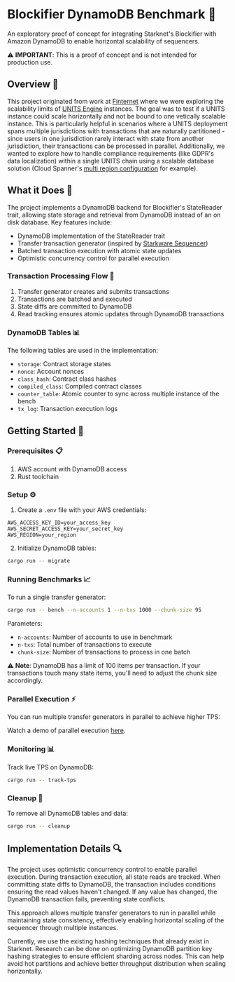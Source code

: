 # Blockifier DynamoDB Benchmark 🚀

An exploratory proof of concept for integrating Starknet's Blockifier with Amazon DynamoDB to enable horizontal scalability of sequencers.

⚠️ **IMPORTANT**: This is a proof of concept and is not intended for production use.

## Overview 🌟

This project originated from work at [Finternet](https://finternetlab.io/) where we were exploring the scalability limits of [UNITS Engine](https://github.com/karnotxyz/units_engine) instances. The goal was to test if a UNITS instance could scale horizontally and not be bound to one vetically scalable instance. This is particularly helpful in scenarios where a UNITS deployment spans multiple jurisdictions with transactions that are naturally partitioned - since users in one jurisdiction rarely interact with state from another jurisdiction, their transactions can be processed in parallel. Additionally, we wanted to explore how to handle compliance requirements (like GDPR's data localization) within a single UNITS chain using a scalable database solution (Cloud Spanner's [multi region configuration](https://cloud.google.com/spanner/docs/instance-configurations#regional-configurations) for example).

## What it Does 🔧

The project implements a DynamoDB backend for Blockifier's StateReader trait, allowing state storage and retrieval from DynamoDB instead of an on disk database. Key features include:

- DynamoDB implementation of the StateReader trait
- Transfer transaction generator (inspired by [Starkware Sequencer](https://github.com/starkware-libs/sequencer))
- Batched transaction execution with atomic state updates
- Optimistic concurrency control for parallel execution

### Transaction Processing Flow 🔄

1. Transfer generator creates and submits transactions
2. Transactions are batched and executed
3. State diffs are committed to DynamoDB
4. Read tracking ensures atomic updates through DynamoDB transactions

### DynamoDB Tables 📊

The following tables are used in the implementation:

- `storage`: Contract storage states
- `nonce`: Account nonces
- `class_hash`: Contract class hashes
- `compiled_class`: Compiled contract classes
- `counter_table`: Atomic counter to sync across multiple instance of the bench
- `tx_log`: Transaction execution logs

## Getting Started 🏁

### Prerequisites 📋

1. AWS account with DynamoDB access
2. Rust toolchain

### Setup ⚙️

1. Create a `.env` file with your AWS credentials:

```
AWS_ACCESS_KEY_ID=your_access_key
AWS_SECRET_ACCESS_KEY=your_secret_key
AWS_REGION=your_region
```

2. Initialize DynamoDB tables:

```bash
cargo run -- migrate
```

### Running Benchmarks 📈

To run a single transfer generator:

```bash
cargo run -- bench --n-accounts 1 --n-txs 1000 --chunk-size 95
```

Parameters:

- `n-accounts`: Number of accounts to use in benchmark
- `n-txs`: Total number of transactions to execute
- `chunk-size`: Number of transactions to process in one batch

⚠️ **Note**: DynamoDB has a limit of 100 items per transaction. If your transactions touch many state items, you'll need to adjust the chunk size accordingly.

### Parallel Execution ⚡

You can run multiple transfer generators in parallel to achieve higher TPS:

Watch a demo of parallel execution [here](https://www.youtube.com/watch?v=Pd8Kvqm4Y_s).

### Monitoring 📊

Track live TPS on DynamoDB:

```bash
cargo run -- track-tps
```

### Cleanup 🧹

To remove all DynamoDB tables and data:

```bash
cargo run -- cleanup
```

## Implementation Details 🔍

The project uses optimistic concurrency control to enable parallel execution. During transaction execution, all state reads are tracked. When committing state diffs to DynamoDB, the transaction includes conditions ensuring the read values haven't changed. If any value has changed, the DynamoDB transaction fails, preventing state conflicts.

This approach allows multiple transfer generators to run in parallel while maintaining state consistency, effectively enabling horizontal scaling of the sequencer through multiple instances.

Currently, we use the existing hashing techniques that already exist in Starknet. Research can be done on optimizing DynamoDB partition key hashing strategies to ensure efficient sharding across nodes. This can help avoid hot partitions and achieve better throughput distribution when scaling horizontally.

